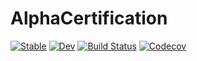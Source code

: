 # AlphaCertification

[![Stable](https://img.shields.io/badge/docs-stable-blue.svg)](https://JuliaHomotopyContinuation.github.io/AlphaCertification.jl/stable)
[![Dev](https://img.shields.io/badge/docs-dev-blue.svg)](https://JuliaHomotopyContinuation.github.io/AlphaCertification.jl/dev)
[![Build Status](https://travis-ci.org/JuliaHomotopyContinuation/AlphaCertification.jl.svg?branch=master)](https://travis-ci.com/JuliaHomotopyContinuation/AlphaCertification.jl)
[![Codecov](https://codecov.io/gh/JuliaHomotopyContinuation/AlphaCertification.jl/branch/master/graph/badge.svg)](https://codecov.io/gh/saschatimme/AlphaCertification.jl)
